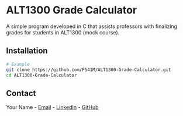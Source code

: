 
# ALT1300 Grade Calculator
A simple program developed in C that assists professors with finalizing grades for students in ALT1300 (mock course).

## Installation

```bash
# Example
git clone https://github.com/P541M/ALT1300-Grade-Calculator.git
cd ALT1300-Grade-Calculator
```

## Contact
Your Name - [Email](mailto:videna.psalmeleazar@gmail.com) - [LinkedIn](https://www.linkedin.com/in/pevidena/) - [GitHub](https://github.com/P541M)
